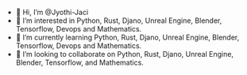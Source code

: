 - 👋 Hi, I’m @Jyothi-Jaci
- 👀 I’m interested in Python, Rust, Djano, Unreal Engine, Blender, Tensorflow, Devops and Mathematics.
- 🌱 I’m currently learning Python, Rust, Djano, Unreal Engine, Blender, Tensorflow, Devops and Mathematics.
- 💞️ I’m looking to collaborate on Python, Rust, Djano, Unreal Engine, Blender, Tensorflow, and Mathematics.

<!---
Jyothi-Jaci/Jyothi-Jaci is a ✨ special ✨ repository because its `README.md` (this file) appears on your GitHub profile.
You can click the Preview link to take a look at your changes.
--->
